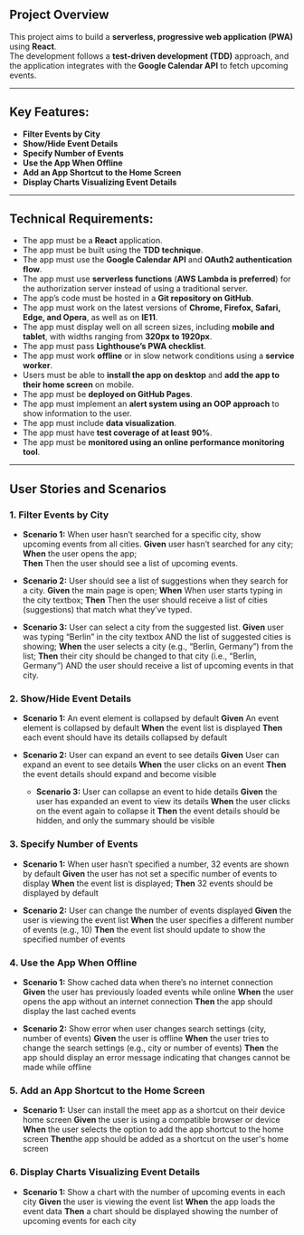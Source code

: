 ## Project Overview

This project aims to build a **serverless, progressive web application (PWA)** using **React**.  
The development follows a **test-driven development (TDD)** approach, and the application integrates with the **Google Calendar API** to fetch upcoming events.

---

## Key Features:

- **Filter Events by City**
- **Show/Hide Event Details**
- **Specify Number of Events**
- **Use the App When Offline**
- **Add an App Shortcut to the Home Screen**
- **Display Charts Visualizing Event Details**

---

## Technical Requirements:

- The app must be a **React** application.
- The app must be built using the **TDD technique**.
- The app must use the **Google Calendar API** and **OAuth2 authentication flow**.
- The app must use **serverless functions** (**AWS Lambda is preferred**) for the authorization server instead of using a traditional server.
- The app’s code must be hosted in a **Git repository on GitHub**.
- The app must work on the latest versions of **Chrome, Firefox, Safari, Edge, and Opera**, as well as on **IE11**.
- The app must display well on all screen sizes, including **mobile and tablet**, with widths ranging from **320px to 1920px**.
- The app must pass **Lighthouse’s PWA checklist**.
- The app must work **offline** or in slow network conditions using a **service worker**.
- Users must be able to **install the app on desktop** and **add the app to their home screen** on mobile.
- The app must be **deployed on GitHub Pages**.
- The app must implement an **alert system using an OOP approach** to show information to the user.
- The app must include **data visualization**.
- The app must have **test coverage of at least 90%**.
- The app must be **monitored using an online performance monitoring tool**.

---

## User Stories and Scenarios

### 1. Filter Events by City

- **Scenario 1:** When user hasn’t searched for a specific city, show upcoming events from all cities.
  **Given** user hasn’t searched for any city;
  **When** the user opens the app;  
   **Then** Then the user should see a list of upcoming events.

- **Scenario 2:** User should see a list of suggestions when they search for a city.
  **Given** the main page is open;
  **When** When user starts typing in the city textbox;
  **Then** Then the user should receive a list of cities (suggestions) that match what they’ve typed.

- **Scenario 3:** User can select a city from the suggested list.
  **Given** user was typing “Berlin” in the city textbox AND the list of suggested cities is showing;
  **When** the user selects a city (e.g., “Berlin, Germany”) from the list;
  **Then** their city should be changed to that city (i.e., “Berlin, Germany”) AND the user should receive a list of upcoming events in that city.

### 2. Show/Hide Event Details

- **Scenario 1:** An event element is collapsed by default
  **Given** An event element is collapsed by default
  **When** the event list is displayed
  **Then** each event should have its details collapsed by default

- **Scenario 2:** User can expand an event to see details
  **Given** User can expand an event to see details
  **When** the user clicks on an event
  **Then** the event details should expand and become visible

  - **Scenario 3:** User can collapse an event to hide details
    **Given** the user has expanded an event to view its details
    **When** the user clicks on the event again to collapse it
    **Then** the event details should be hidden, and only the summary should be visible

### 3. Specify Number of Events

- **Scenario 1:** When user hasn’t specified a number, 32 events are shown by default
  **Given** the user has not set a specific number of events to display
  **When** the event list is displayed;
  **Then** 32 events should be displayed by default

- **Scenario 2:** User can change the number of events displayed
  **Given** the user is viewing the event list
  **When** the user specifies a different number of events (e.g., 10)
  **Then** the event list should update to show the specified number of events

### 4. Use the App When Offline

- **Scenario 1:** Show cached data when there’s no internet connection
  **Given** the user has previously loaded events while online
  **When** the user opens the app without an internet connection
  **Then** the app should display the last cached events

- **Scenario 2:** Show error when user changes search settings (city, number of events)
  **Given** the user is offline
  **When** the user tries to change the search settings (e.g., city or number of events)
  **Then** the app should display an error message indicating that changes cannot be made while offline

### 5. Add an App Shortcut to the Home Screen

- **Scenario 1:** User can install the meet app as a shortcut on their device home screen
  **Given** the user is using a compatible browser or device
  **When** the user selects the option to add the app shortcut to the home screen
  **Then**the app should be added as a shortcut on the user's home screen

### 6. Display Charts Visualizing Event Details

- **Scenario 1:** Show a chart with the number of upcoming events in each city
  **Given** the user is viewing the event list
  **When** the app loads the event data
  **Then** a chart should be displayed showing the number of upcoming events for each city
